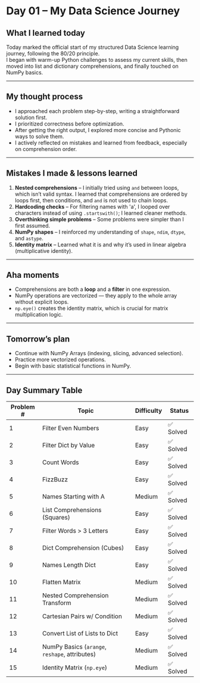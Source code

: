 # Day 01 – My Data Science Journey

## What I learned today
Today marked the official start of my structured Data Science learning journey, following the 80/20 principle.  
I began with warm-up Python challenges to assess my current skills, then moved into list and dictionary comprehensions, and finally touched on NumPy basics.

---

## My thought process
- I approached each problem step-by-step, writing a straightforward solution first.
- I prioritized correctness before optimization.
- After getting the right output, I explored more concise and Pythonic ways to solve them.
- I actively reflected on mistakes and learned from feedback, especially on comprehension order.

---

## Mistakes I made & lessons learned
1. **Nested comprehensions** – I initially tried using `and` between loops, which isn’t valid syntax. I learned that comprehensions are ordered by loops first, then conditions, and `and` is not used to chain loops.
2. **Hardcoding checks** – For filtering names with 'a', I looped over characters instead of using `.startswith()`; I learned cleaner methods.
3. **Overthinking simple problems** – Some problems were simpler than I first assumed.
4. **NumPy shapes** – I reinforced my understanding of `shape`, `ndim`, `dtype`, and `astype`.
5. **Identity matrix** – Learned what it is and why it’s used in linear algebra (multiplicative identity).

---

## Aha moments
- Comprehensions are both a **loop** and a **filter** in one expression.
- NumPy operations are vectorized — they apply to the whole array without explicit loops.
- `np.eye()` creates the identity matrix, which is crucial for matrix multiplication logic.

---

## Tomorrow’s plan
- Continue with NumPy Arrays (indexing, slicing, advanced selection).
- Practice more vectorized operations.
- Begin with basic statistical functions in NumPy.

---

## Day Summary Table

| Problem # | Topic | Difficulty | Status |
|-----------|-------|------------|--------|
| 1         | Filter Even Numbers | Easy | ✅ Solved |
| 2         | Filter Dict by Value | Easy | ✅ Solved |
| 3         | Count Words | Easy | ✅ Solved |
| 4         | FizzBuzz | Easy | ✅ Solved |
| 5         | Names Starting with A | Medium | ✅ Solved |
| 6         | List Comprehensions (Squares) | Easy | ✅ Solved |
| 7         | Filter Words > 3 Letters | Easy | ✅ Solved |
| 8         | Dict Comprehension (Cubes) | Easy | ✅ Solved |
| 9         | Names Length Dict | Easy | ✅ Solved |
| 10        | Flatten Matrix | Medium | ✅ Solved |
| 11        | Nested Comprehension Transform | Medium | ✅ Solved |
| 12        | Cartesian Pairs w/ Condition | Medium | ✅ Solved |
| 13        | Convert List of Lists to Dict | Easy | ✅ Solved |
| 14        | NumPy Basics (`arange`, `reshape`, attributes) | Medium | ✅ Solved |
| 15        | Identity Matrix (`np.eye`) | Medium | ✅ Solved |

